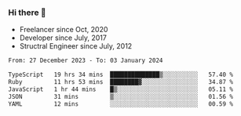 ### Hi there 👋

- Freelancer since Oct, 2020
- Developer since July, 2017
- Structral Engineer since July, 2012

<!--START_SECTION:waka-->

```txt
From: 27 December 2023 - To: 03 January 2024

TypeScript   19 hrs 34 mins  ██████████████▒░░░░░░░░░░   57.40 %
Ruby         11 hrs 53 mins  ████████▓░░░░░░░░░░░░░░░░   34.87 %
JavaScript   1 hr 44 mins    █▒░░░░░░░░░░░░░░░░░░░░░░░   05.11 %
JSON         31 mins         ▒░░░░░░░░░░░░░░░░░░░░░░░░   01.56 %
YAML         12 mins         ░░░░░░░░░░░░░░░░░░░░░░░░░   00.59 %
```

<!--END_SECTION:waka-->
